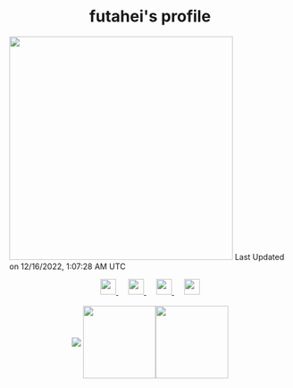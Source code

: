 <h1 align="center">futahei's profile</h1>
<!--START_SECTION:lapras-card-->
<a href="https://lapras.com/public/M9NU3UQ" target="_blank" rel="noopener noreferrer"><img src="https://lapras-card-generator.vercel.app/api/svg?e=3.42&b=2.85&i=3.15&b1=%23232323&b2=%236d6d6d&i1=%23212121&i2=%23818181&l=ja" width="400" ></a>  
Last Updated on 12/16/2022, 1:07:28 AM UTC
<!--END_SECTION:lapras-card-->
<p align="center">
  <a href= "https://www.youtube.com/channel/UC6cSz5FoLd8ib7Qnncyj-eg">
    <img src="https://img.icons8.com/ios-filled/50/000000/youtube.svg" width="28px"/>
  </a>
  &emsp;
  <a href= "https://twitter.com/kohei_fttk">
    <img src="https://img.icons8.com/ios-filled/50/000000/twitter.svg" width="28px"/>
  </a>
  &emsp;
  <a href= "https://keybase.io/futahei">
    <img src="https://img.icons8.com/ios-filled/50/000000/keybase2.svg" width="28px"/>
  </a>
  &emsp;
  <a href="mailto:kohei_f@cynack.com">
    <img src="https://img.icons8.com/ios-filled/50/000000/email.png" width="28px"/>
  </a>
  <br><br>
  <img align="center" src="https://github-profile-trophy.vercel.app/?username=futahei&theme=onedark&row=1&column=6" />
  <img align="center" src="https://github-readme-stats.vercel.app/api?username=futahei&hide_title=true&show_icons=true&include_all_commits=true&count_private=true&line_height=21&theme=tokyonight" height="130px" /><img align="center" src="https://github-readme-stats.vercel.app/api/top-langs/?username=futahei&hide_title=false&layout=compact&theme=tokyonight" height="130px" />
</p>
